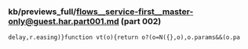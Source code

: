 ### kb/previews_full/flows__service-first__master-only@guest.har.part001.md (part 002)

```md
delay,r.easing)}function vt(o){return o?(o=N({},o),o.params&&(o.pa
```

```

